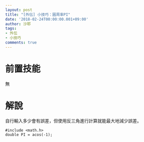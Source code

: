 ```yaml
---
layout: post
title: "[外伝] 小技巧：圓周率PI"
date: '2018-02-24T00:00:00.001+09:00'
author: 沙耶
tags:
- 外伝
- 小技巧
comments: true
---
```


# 前置技能

無

# 解說

自行輸入多少會有誤差，但使用反三角進行計算就能最大地減少誤差。

```
#include <math.h>
double PI = acos(-1);
```